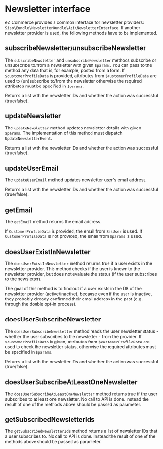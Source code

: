 # Newsletter interface

eZ Commerce provides a common interface for newsletter providers: `Siso\Bundle\NewsletterBundle\Api\NewsletterInterface`. If another newsletter provider is used, the following methods have to be implemented.

## subscribeNewsletter/unsubscribeNewsletter

The `subscribeNewsletter` and `unsubscribeNewsletter` methods subscribe or unsubscribe to/from a newsletter with given `$params`.
You can pass to the method any data that is, for example, posted from a form.
If `$customerProfileData` is provided, attributes from `$customerProfileData` are used to (un)subscribe to/from the newsletter
otherwise the required attributes must be specified in `$params`.

Returns a list with the newsletter IDs and whether the action was successful (true/false).

## updateNewsletter

The `updateNewsletter` method updates newsletter details with given `$params`.
The implementation of this method must dispatch `UpdateNewsletterEvent`.

Returns a list with the newsletter IDs and whether the action was successful (true/false).

## updateUserEmail

The `updateUserEmail` method updates newsletter user's email address.

Returns a list with the newsletter IDs and whether the action was successful (true/false).

## getEmail

The `getEmail` method returns the email address.

If `CustomerProfileData` is provided, the email from `SesUser` is used.
If `CustomerProfileData` is not provided, the email from `$params` is used.

## doesUserExistInNewsletter

The `doesUserExistInNewsletter` method returns true if a user exists in the newsletter provider.
This method checks if the user is known to the newsletter provider, but does not evaluate the status
(if the user subscribes to the newsletter).

The goal of this method is to find out if a user exists in the DB of the newsletter provider (active/inactive),
because even if the user is inactive, they probably already confirmed their email address in the past
(e.g. through the double opt-in process).

## doesUserSubscribeNewsletter

The `doesUserSubscribeNewsletter` method reads the user newsletter status - whether the user subscribes to the newsletter - from the provider.
If `$customerProfileData` is given, attributes from `$customerProfileData` are used to check the newsletter status,
otherwise the required attributes must be specified in `$params`.

Returns a list with the newsletter IDs and whether the action was successful (true/false).

## doesUserSubscribeAtLeastOneNewsletter

The `doesUserSubscribeAtLeastOneNewsletter` method returns true if the user subscribes to at least one newsletter.
No call to API is done. Instead the result of one of the methods above should be passed as parameter.

## getSubscribedNewsletterIds

The `getSubscribedNewsletterIds` method returns a list of newsletter IDs that a user subscribes to.
No call to API is done. Instead the result of one of the methods above should be passed as parameter.
